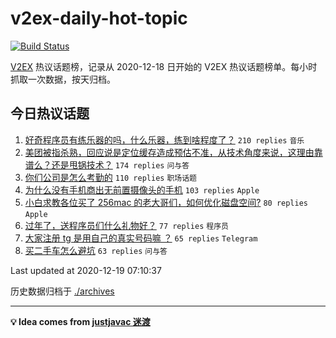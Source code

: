 # v2ex-daily-hot-topic

[![Build Status](https://github.com/realleonardo/v2ex-daily-hot-topic/workflows/schedule/badge.svg?branch=main)](https://github.com/realleonardo/v2ex-daily-hot-topic/actions)

[V2EX](https://www.v2ex.com/) 热议话题榜，记录从 2020-12-18 日开始的 V2EX 热议话题榜单。每小时抓取一次数据，按天归档。

## 今日热议话题

<!-- BEGIN -->
1. [好奇程序员有练乐器的吗，什么乐器，练到啥程度了？](https://www.v2ex.com/t/736641) ``210 replies`` ``音乐``
1. [美团被指杀熟，回应说是定位缓存造成预估不准，从技术角度来说，这理由靠谱么？还是甩锅技术？](https://www.v2ex.com/t/736637) ``174 replies`` ``问与答``
1. [你们公司是怎么考勤的](https://www.v2ex.com/t/736660) ``110 replies`` ``职场话题``
1. [为什么没有手机商出无前置摄像头的手机](https://www.v2ex.com/t/736611) ``103 replies`` ``Apple``
1. [小白求教各位买了 256mac 的老大哥们，如何优化磁盘空间?](https://www.v2ex.com/t/736679) ``80 replies`` ``Apple``
1. [过年了，送程序员们什么礼物好？](https://www.v2ex.com/t/736680) ``77 replies`` ``程序员``
1. [大家注册 tg 是用自己的真实号码嘛 ？](https://www.v2ex.com/t/736605) ``65 replies`` ``Telegram``
1. [买二手车怎么避坑](https://www.v2ex.com/t/736668) ``63 replies`` ``问与答``

Last updated at 2020-12-19 07:10:37
<!-- END -->

历史数据归档于 [./archives](./archives)

---

**💡 Idea comes from [justjavac 迷渡](https://github.com/justjavac/)**
